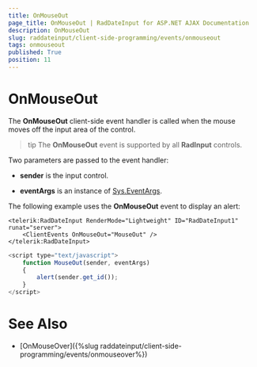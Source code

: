 ```yaml
---
title: OnMouseOut
page_title: OnMouseOut | RadDateInput for ASP.NET AJAX Documentation
description: OnMouseOut
slug: raddateinput/client-side-programming/events/onmouseout
tags: onmouseout
published: True
position: 11
---
```


# OnMouseOut





The **OnMouseOut** client-side event handler is called when the mouse moves off the input area of the control.

>tip The **OnMouseOut** event is supported by all **RadInput** controls.
>


Two parameters are passed to the event handler:

* **sender** is the input control.

* **eventArgs** is an instance of [Sys.EventArgs](http://www.asp.net/AJAX/Documentation/Live/ClientReference/Sys/EventArgsClass/default.aspx).

The following example uses the **OnMouseOut** event to display an alert:

````ASPNET
<telerik:RadDateInput RenderMode="Lightweight" ID="RadDateInput1" runat="server">
	<ClientEvents OnMouseOut="MouseOut" />
</telerik:RadDateInput>
````



````JavaScript
<script type="text/javascript">
	function MouseOut(sender, eventArgs)
	{
		alert(sender.get_id());
	}
</script>
````



# See Also

 * [OnMouseOver]({%slug raddateinput/client-side-programming/events/onmouseover%})
